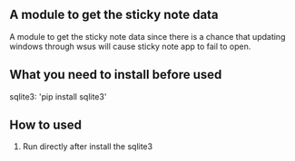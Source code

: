 ## A module to get the sticky note data
A module to get the sticky note data since there is a chance that updating windows through wsus will cause sticky note app to fail to open.

## What you need to install before used
sqlite3: 'pip install sqlite3'

## How to used
1. Run directly after install the sqlite3
